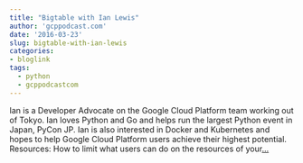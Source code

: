 ```yaml
---
title: "Bigtable with Ian Lewis"
author: 'gcppodcast.com'
date: '2016-03-23'
slug: bigtable-with-ian-lewis
categories:
- bloglink
tags:
  - python
  - gcppodcastcom
---
```


Ian is a Developer Advocate on the Google Cloud Platform team working out of Tokyo. Ian loves Python and Go and helps run the largest Python event in Japan, PyCon JP. Ian is also interested in Docker and Kubernetes and hopes to help Google Cloud Platform users achieve their highest potential. Resources: How to limit what users can do on the resources of your[... <i class="fas fa-external-link-alt"></i>](https://www.gcppodcast.com/post/episode-18-bigtable-with-ian-lewis/)

